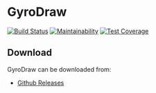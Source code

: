 # GyroDraw

[![Build Status](https://travis-ci.org/gyrodraw/GyroDraw.svg?branch=master)](https://travis-ci.org/gyrodraw/GyroDraw)
[![Maintainability](https://api.codeclimate.com/v1/badges/7207c39349b07a86b7bd/maintainability)](https://codeclimate.com/github/gyrodraw/GyroDraw/maintainability)
[![Test Coverage](https://api.codeclimate.com/v1/badges/7207c39349b07a86b7bd/test_coverage)](https://codeclimate.com/github/gyrodraw/GyroDraw/test_coverage)

## Download

GyroDraw can be downloaded from:

- [Github Releases](https://github.com/gyrodraw/GyroDraw/releases)
